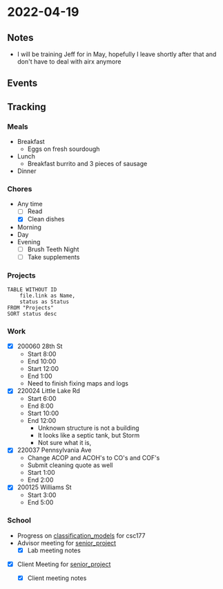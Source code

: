 # 2022-04-19
## Notes
- I will be training Jeff for  in May, hopefully I leave shortly after that and don't have to deal with airx anymore

## Events

## Tracking
### Meals
- Breakfast
	- Eggs on fresh sourdough
- Lunch
	- Breakfast burrito and 3 pieces of sausage
- Dinner

### Chores
- Any time
	- [ ] Read
	- [x] Clean dishes
- Morning
- Day
- Evening
	- [ ] Brush Teeth Night
	- [ ] Take supplements

### Projects
```dataview
TABLE WITHOUT ID
	file.link as Name,
	status as Status
FROM "Projects"
SORT status desc
```

### Work
- [x] 200060 28th St
	- Start 8:00
	- End 10:00
	- Start 12:00
	- End 1:00
	- Need to finish fixing maps and logs
- [x] 220024 Little Lake Rd
	- Start 6:00
	- End 8:00
	- Start 10:00
	- End 12:00
		- Unknown structure is not a building
		- It looks like a septic tank, but Storm
		- Not sure what it is,
- [x] 220037 Pennsylvania Ave
	- Change ACOP and ACOH's to CO's and COF's
	- Submit cleaning quote as well
	- Start 1:00
	- End 2:00
- [x] 200125 Williams St
	- Start 3:00
	- End 5:00

### School
- Progress on [classification_models](classification_models.md) for csc177 
- Advisor meeting for [senior_project](senior_project.md)
	- [x] Lab meeting notes
- [x] Client Meeting for [senior_project](senior_project.md)
	- [x] Client meeting notes

